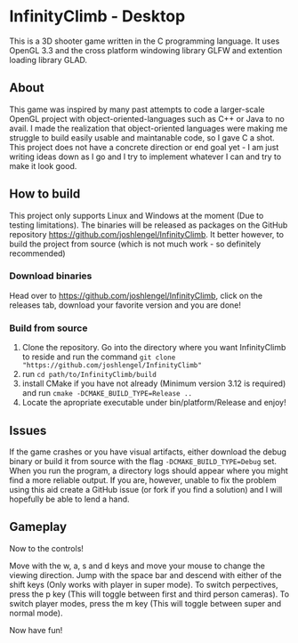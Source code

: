 # InfinityClimb - Desktop

This is a 3D shooter game written in the C programming language. It uses OpenGL 3.3 and the cross platform windowing library GLFW and extention loading library GLAD.

## About

This game was inspired by many past attempts to code a larger-scale OpenGL project with object-oriented-languages such as C++ or Java to no avail. I made the realization that object-oriented languages were making me struggle to build easily usable and maintanable code, so I gave C a shot. This project does not have a concrete direction or end goal yet - I am just writing ideas down as I go and I try to implement whatever I can and try to make it look good.

## How to build

This project only supports Linux and Windows at the moment (Due to testing limitations). The binaries will be released as packages on the GitHub repository https://github.com/joshlengel/InfinityClimb. It better however, to build the project from source (which is not much work - so definitely recommended)

### Download binaries

Head over to https://github.com/joshlengel/InfinityClimb, click on the releases tab, download your favorite version and you are done!

### Build from source

1. Clone the repository. Go into the directory where you want InfinityClimb to reside and run the command `git clone "https://github.com/joshlengel/InfinityClimb"`
2. run `cd path/to/InfinityClimb/build`
3. install CMake if you have not already (Minimum version 3.12 is required) and run `cmake -DCMAKE_BUILD_TYPE=Release ..`
4. Locate the apropriate executable under bin/platform/Release and enjoy!

## Issues

If the game crashes or you have visual artifacts, either download the debug binary or build it from source with the flag `-DCMAKE_BUILD_TYPE=Debug` set. When you run the program, a directory logs should appear where you might find a more reliable output. If you are, however, unable to fix the problem using this aid create a GitHub issue (or fork if you find a solution) and I will hopefully be able to lend a hand.

## Gameplay

Now to the controls!

Move with the w, a, s and d keys and move your mouse to change the viewing direction. Jump with the space bar and descend with either of the shift keys (Only works with player in super mode). To switch perpectives, press the p key (This will toggle between first and third person cameras). To switch player modes, press the m key (This will toggle between super and normal mode).

Now have fun!